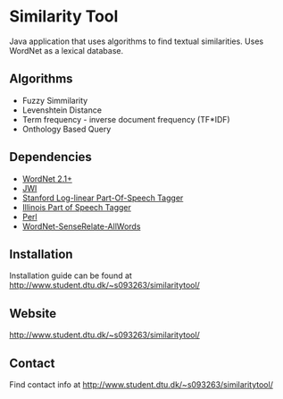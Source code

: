# Similarity Tool
Java application that uses algorithms to find textual similarities. Uses WordNet as a lexical database.

## Algorithms
* Fuzzy Simmilarity
* Levenshtein Distance
* Term frequency - inverse document frequency (TF*IDF)
* Onthology Based Query

## Dependencies
* <a href="http://wordnet.princeton.edu/">WordNet 2.1+</a>
* <a href="http://projects.csail.mit.edu/jwi/">JWI</a>
* <a href="http://nlp.stanford.edu/software/tagger.shtml ">Stanford Log-linear Part-Of-Speech Tagger</a>
* <a href="http://cogcomp.cs.illinois.edu/page/software_view/3">Illinois Part of Speech Tagger</a>
* <a href="http://www.perl.org/">Perl</a>
* <a href="http://search.cpan.org/dist/WordNet-SenseRelate-AllWords/">WordNet-SenseRelate-AllWords</a>

## Installation
Installation guide can be found at <a href="http://www.student.dtu.dk/~s093263/similaritytool/">http://www.student.dtu.dk/~s093263/similaritytool/</a>

## Website
<a href="http://www.student.dtu.dk/~s093263/similaritytool/">http://www.student.dtu.dk/~s093263/similaritytool/</a>

## Contact
Find contact info at <a href="http://www.student.dtu.dk/~s093263/similaritytool/">http://www.student.dtu.dk/~s093263/similaritytool/</a>